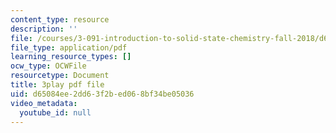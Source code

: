 ```yaml
---
content_type: resource
description: ''
file: /courses/3-091-introduction-to-solid-state-chemistry-fall-2018/d65084ee2dd63f2bed068bf34be05036_vewtUlemzto.pdf
file_type: application/pdf
learning_resource_types: []
ocw_type: OCWFile
resourcetype: Document
title: 3play pdf file
uid: d65084ee-2dd6-3f2b-ed06-8bf34be05036
video_metadata:
  youtube_id: null
---
```

